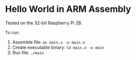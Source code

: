 # Hello World in ARM Assembly
Tested on the 32-bit Raspberry Pi 2B.

To run:
1. Assemble file: `as main.s -o main.o`
2. Create executable binary: `ld main.o -o main`
3. Run file: `./main`

